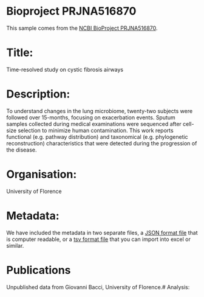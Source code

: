# Bioproject PRJNA516870

This sample comes from the [NCBI BioProject PRJNA516870](https://www.ncbi.nlm.nih.gov/bioproject/?term=PRJNA516870).

# Title:
Time-resolved study on cystic fibrosis airways

# Description:
To understand changes in the lung microbiome, twenty-two subjects were followed over 15-months, focusing on exacerbation events. Sputum samples collected during medical examinations were sequenced after cell-size selection to minimize human contamination. This work reports functional (e.g. pathway distribution) and taxonomical (e.g. phylogenetic reconstruction) characteristics that were detected during the progression of the disease.

# Organisation:
University of Florence


# Metadata:
We have included the metadata in two separate files, a [JSON format file](PRJNA516870.metadata.json.gz) that is computer readable, or a [tsv format file](PRJNA516870.metadata.tsv.gz) that you can import into excel or similar.

# Publications

Unpublished data from Giovanni Bacci, University of Florence.# Analysis:

